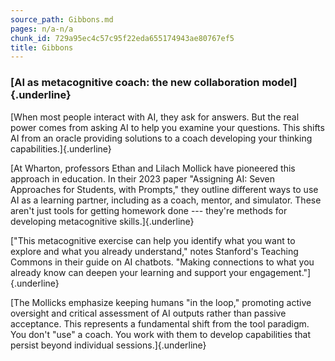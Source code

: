```yaml
---
source_path: Gibbons.md
pages: n/a-n/a
chunk_id: 729a95ec4c57c95f22eda655174943ae80767ef5
title: Gibbons
---
```

### **[AI as metacognitive coach: the new collaboration model]{.underline}**

[When most people interact with AI, they ask for answers. But the real
power comes from asking AI to help you examine your questions. This
shifts AI from an oracle providing solutions to a coach developing your
thinking capabilities.]{.underline}

[At Wharton, professors Ethan and Lilach Mollick have pioneered this
approach in education. In their 2023 paper \"Assigning AI: Seven
Approaches for Students, with Prompts,\" they outline different ways to
use AI as a learning partner, including as a coach, mentor, and
simulator. These aren\'t just tools for getting homework done ---
they\'re methods for developing metacognitive skills.]{.underline}

[\"This metacognitive exercise can help you identify what you want to
explore and what you already understand,\" notes Stanford\'s Teaching
Commons in their guide on AI chatbots. \"Making connections to what you
already know can deepen your learning and support your
engagement.\"]{.underline}

[The Mollicks emphasize keeping humans \"in the loop,\" promoting active
oversight and critical assessment of AI outputs rather than passive
acceptance. This represents a fundamental shift from the tool paradigm.
You don\'t \"use\" a coach. You work with them to develop capabilities
that persist beyond individual sessions.]{.underline}
